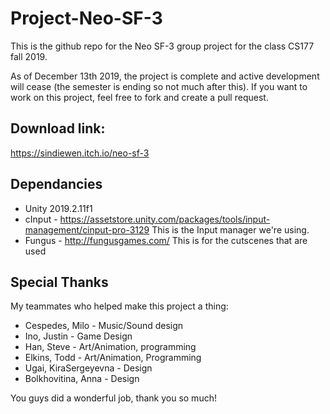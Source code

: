 # Project-Neo-SF-3
This is the github repo for the Neo SF-3 group project for the class CS177 fall 2019. 

As of December 13th 2019, the project is complete and active development will cease (the semester is ending so not much after this). If you want to work on this project, feel free to fork and create a pull request.

## Download link:
https://sindiewen.itch.io/neo-sf-3

## Dependancies
- Unity 2019.2.11f1
- cInput - https://assetstore.unity.com/packages/tools/input-management/cinput-pro-3129
This is the Input manager we're using.
- Fungus - http://fungusgames.com/
This is for the cutscenes that are used

## Special Thanks
My teammates who helped make this project a thing:
- Cespedes, Milo - Music/Sound design                         
- Ino, Justin - Game Design
- Han, Steve - Art/Animation, programming
- Elkins, Todd - Art/Animation, Programming
- Ugai, KiraSergeyevna - Design
- Bolkhovitina, Anna - Design

You guys did a wonderful job, thank you so much!